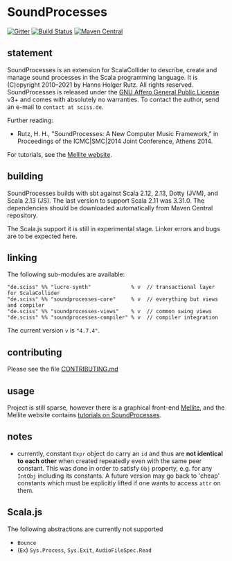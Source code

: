 # SoundProcesses

[![Gitter](https://badges.gitter.im/Join%20Chat.svg)](https://gitter.im/Sciss/Mellite?utm_source=badge&utm_medium=badge&utm_campaign=pr-badge&utm_content=badge)
[![Build Status](https://github.com/Sciss/SoundProcesses/workflows/Scala%20CI/badge.svg?branch=main)](https://github.com/Sciss/SoundProcesses/actions?query=workflow%3A%22Scala+CI%22)
[![Maven Central](https://maven-badges.herokuapp.com/maven-central/de.sciss/soundprocesses-core_2.13/badge.svg)](https://maven-badges.herokuapp.com/maven-central/de.sciss/soundprocesses-core_2.13)

## statement

SoundProcesses is an extension for ScalaCollider to describe, create and manage sound processes in the Scala 
programming language. It is (C)opyright 2010&ndash;2021 by Hanns Holger Rutz. All rights reserved. SoundProcesses 
is released under the [GNU Affero General Public License](https://git.iem.at/sciss/SoundProcesses/raw/main/LICENSE) v3+
and comes with absolutely no warranties. To contact the author, send an e-mail to `contact at sciss.de`.

Further reading:

 - Rutz, H. H., "SoundProcesses: A New Computer Music Framework," in Proceedings of the ICMC|SMC|2014 Joint Conference, Athens 2014.

For tutorials, see the [Mellite website](https://www.sciss.de/mellite/tutorials.html).

## building

SoundProcesses builds with sbt against Scala 2.12, 2.13, Dotty (JVM), and Scala 2.13 (JS).
The last version to support Scala 2.11 was 3.31.0.
The dependencies should be downloaded automatically from Maven Central repository.

The Scala.js support it is still in experimental stage.
Linker errors and bugs are to be expected here.

## linking

The following sub-modules are available:

    "de.sciss" %% "lucre-synth"             % v  // transactional layer for ScalaCollider
    "de.sciss" %% "soundprocesses-core"     % v  // everything but views and compiler
    "de.sciss" %% "soundprocesses-views"    % v  // common swing views
    "de.sciss" %% "soundprocesses-compiler" % v  // compiler integration

The current version `v` is `"4.7.4"`.

## contributing

Please see the file [CONTRIBUTING.md](CONTRIBUTING.md)

## usage

Project is still sparse, however
there is a graphical front-end [Mellite](https://www.sciss.de/mellite), and
the Mellite website contains [tutorials on SoundProcesses](https://www.sciss.de/mellite/tut_soundprocesses1.html).

## notes

- currently, constant `Expr` object do carry 
  an `id` and thus are **not identical to each other** when created repeatedly even with the same 
  peer constant. This was done in order to satisfy `Obj` property, e.g. for any `IntObj` including 
  its constants. A future version may go back to 'cheap' constants which must be explicitly lifted 
  if one wants to access `attr` on them.

## Scala.js

The following abstractions are currently not supported

- `Bounce`
- (`Ex`) `Sys.Process`, `Sys.Exit`, `AudioFileSpec.Read`
